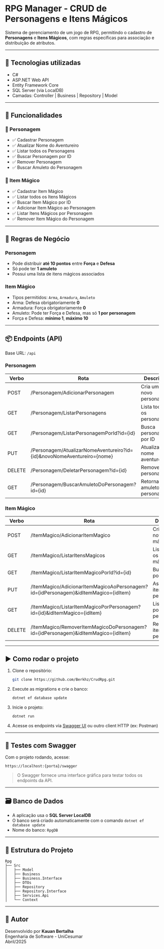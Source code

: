 
# RPG Manager - CRUD de Personagens e Itens Mágicos

Sistema de gerenciamento de um jogo de RPG, permitindo o cadastro de **Personagens** e **Itens Mágicos**, com regras específicas para associação e distribuição de atributos.

---

## 🧠 Tecnologias utilizadas

- C#
- ASP.NET Web API
- Entity Framework Core
- SQL Server (via LocalDB)
- Camadas: Controller | Business | Repository | Model

---

## 📌 Funcionalidades

### 🔸 Personagem
- ✅ Cadastrar Personagem
- ✅ Atualizar Nome do Aventureiro
- ✅ Listar todos os Personagens
- ✅ Buscar Personagem por ID
- ✅ Remover Personagem
- ✅ Buscar Amuleto do Personagem

### 🔹 Item Mágico
- ✅ Cadastrar Item Mágico
- ✅ Listar todos os Itens Mágicos
- ✅ Buscar Item Mágico por ID
- ✅ Adicionar Item Mágico ao Personagem
- ✅ Listar Itens Mágicos por Personagem
- ✅ Remover Item Mágico do Personagem

---

## 🧙 Regras de Negócio

### Personagem
- Pode distribuir **até 10 pontos** entre **Força** e **Defesa**
- Só pode ter **1 amuleto**
- Possui uma lista de itens mágicos associados

### Item Mágico
- Tipos permitidos: `Arma`, `Armadura`, `Amuleto`
- Arma: Defesa obrigatoriamente **0**
- Armadura: Força obrigatoriamente **0**
- Amuleto: Pode ter Força e Defesa, mas só **1 por personagem**
- Força e Defesa: **mínimo 1**, **máximo 10**

---

## 📦 Endpoints (API)

Base URL: `/api`

### Personagem
| Verbo | Rota | Descrição |
|-------|------|-----------|
| POST | /Personagem/AdicionarPersonagem | Cria um novo personagem |
| GET  | /Personagem/ListarPersonagens | Lista todos os personagens |
| GET  | /Personagem/ListarPersonagemPorId?id={id} | Busca personagem por ID |
| PUT  | /Personagem/AtualizarNomeAventureiro?id={id}&novoNomeAventureiro={nome} | Atualiza nome aventureiro |
| DELETE | /Personagem/DeletarPersonagem?id={id} | Remove personagem |
| GET | /Personagem/BuscarAmuletoDoPersonagem?id={id} | Retorna o amuleto do personagem |

### Item Mágico
| Verbo | Rota | Descrição |
|-------|------|-----------|
| POST | /ItemMagico/AdicionarItemMagico | Cria um novo item mágico |
| GET  | /ItemMagico/ListarItensMagicos | Lista todos os itens mágicos |
| GET  | /ItemMagico/ListarItemMagicoPorId?id={id} | Busca item por ID |
| PUT  | /ItemMagico/AdicionarItemMagicoAoPersonagem?id={idPersonagem}&idItemMagico={idItem} | Associa item ao personagem |
| GET  | /ItemMagico/ListarItemMagicoPorPersonagem?id={id}&idItemMagico={idItem} | Lista item por personagem |
| DELETE | /ItemMagico/RemoverItemMagicoDoPersonagem?id={idPersonagem}&idItemMagico={idItem} | Remove item do personagem |

---

## ▶️ Como rodar o projeto

1. Clone o repositório:
   ```bash
   git clone https://github.com/Berkhz/CrudRpg.git
   ```

2. Execute as migrations e crie o banco:
   ```bash
   dotnet ef database update
   ```

3. Inicie o projeto:
   ```bash
   dotnet run
   ```

4. Acesse os endpoints via [Swagger UI](https://localhost:51928/swagger) ou outro client HTTP (ex: Postman)

---

## 📘 Testes com Swagger

Com o projeto rodando, acesse:

```
https://localhost:{porta}/swagger
```

> O Swagger fornece uma interface gráfica para testar todos os endpoints da API.

---

## 🗃️ Banco de Dados

- A aplicação usa o **SQL Server LocalDB**
- O banco será criado automaticamente com o comando `dotnet ef database update`
- Nome do banco: `RpgDB`

---

## 📁 Estrutura do Projeto

```
Rpg
├── Src
│   ├── Model
│   ├── Business
│   ├── Business.Interface
│   ├── DTOs
│   ├── Repository
│   ├── Repository.Interface
│   ├── Services.Api
│   └── Context
```

---

## 👤 Autor

Desenvolvido por **Kauan Bertalha**  
Engenharia de Software - UniCesumar  
Abril/2025
